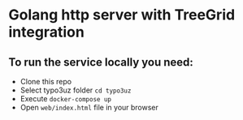 # Golang http server with TreeGrid integration

## To run the service locally you need:
- Clone this repo
- Select typo3uz folder `cd typo3uz`
- Execute `docker-compose up`
- Open `web/index.html` file in your browser
